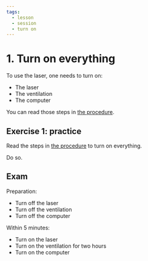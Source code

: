 ```yaml
---
tags:
  - lesson
  - session
  - turn on
---
```


# 1. Turn on everything

To use the laser, one needs to turn on:

- The laser
- The ventilation
- The computer

You can read those steps in [the procedure](../steps/README.md).

## Exercise 1: practice

Read the steps in [the procedure](../steps/README.md)
to turn on everything.

Do so.

## Exam

Preparation:

- Turn off the laser
- Turn off the ventilation
- Turn off the computer

Within 5 minutes:

- Turn on the laser
- Turn on the ventilation for two hours
- Turn on the computer
